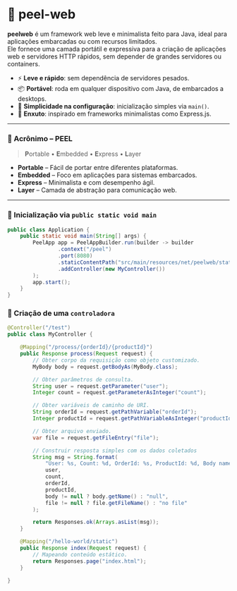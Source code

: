 # 🍎 peel-web

**peelweb** é um framework web leve e minimalista feito para Java, ideal para aplicações embarcadas ou com recursos limitados.  
Ele fornece uma camada portátil e expressiva para a criação de aplicações web e servidores HTTP rápidos, sem depender de grandes servidores ou containers.

- ⚡ **Leve e rápido**: sem dependência de servidores pesados.
- 📦 **Portável**: roda em qualquer dispositivo com Java, de embarcados a desktops.
- 🔌 **Simplicidade na configuração**: inicialização simples via `main()`.
- 🎯 **Enxuto**: inspirado em frameworks minimalistas como Express.js.

---

### 🧠 Acrônimo – PEEL

> **P**ortable • **E**mbedded • **E**xpress • **L**ayer

- **Portable** – Fácil de portar entre diferentes plataformas.
- **Embedded** – Foco em aplicações para sistemas embarcados.
- **Express** – Minimalista e com desempenho ágil.
- **Layer** – Camada de abstração para comunicação web.

---

### 🚀 Inicialização via `public static void main`

```java
public class Application {
    public static void main(String[] args) {
        PeelApp app = PeelAppBuilder.run(builder -> builder
                .context("/peel")
                .port(8080)
                .staticContentPath("src/main/resources/net/peelweb/static")
                .addController(new MyController())
        );
        app.start();
    }
}
```

### 🚀 Criação de uma `controladora`

```java
@Controller("/test")
public class MyController {

    @Mapping("/process/{orderId}/{productId}")
    public Response process(Request request) {
        // Obter corpo da requisição como objeto customizado.
        MyBody body = request.getBodyAs(MyBody.class);

        // Obter parâmetros de consulta.
        String user = request.getParameter("user");
        Integer count = request.getParameterAsInteger("count");

        // Obter variáveis de caminho de URI.
        String orderId = request.getPathVariable("orderId");
        Integer productId = request.getPathVariableAsInteger("productId");

        // Obter arquivo enviado.
        var file = request.getFileEntry("file");

        // Construir resposta simples com os dados coletados
        String msg = String.format(
            "User: %s, Count: %d, OrderId: %s, ProductId: %d, Body name: %s, File name: %s",
            user,
            count,
            orderId,
            productId,
            body != null ? body.getName() : "null",
            file != null ? file.getFileName() : "no file"
        );

        return Responses.ok(Arrays.asList(msg));
    }

    @Mapping("/hello-world/static")
    public Response index(Request request) {
        // Mapeando conteúdo estático.
        return Responses.page("index.html");
    }

}
```
